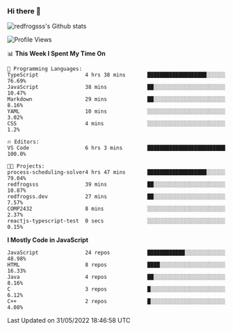 ### Hi there 👋

<img src="https://github-readme-stats.vercel.app/api?username=redfrogsss&show_icons=true" alt="redfrogsss's Github stats"></img>

<!--START_SECTION:waka-->
![Profile Views](http://img.shields.io/badge/Profile%20Views-1-blue)

📊 **This Week I Spent My Time On** 

```text
💬 Programming Languages: 
TypeScript               4 hrs 38 mins       ███████████████████░░░░░░   76.69% 
JavaScript               38 mins             ██░░░░░░░░░░░░░░░░░░░░░░░   10.47% 
Markdown                 29 mins             ██░░░░░░░░░░░░░░░░░░░░░░░   8.16% 
YAML                     10 mins             ░░░░░░░░░░░░░░░░░░░░░░░░░   3.02% 
CSS                      4 mins              ░░░░░░░░░░░░░░░░░░░░░░░░░   1.2%

🔥 Editors: 
VS Code                  6 hrs 3 mins        █████████████████████████   100.0%

🐱‍💻 Projects: 
process-scheduling-solver4 hrs 47 mins       ███████████████████░░░░░░   79.04% 
redfrogsss               39 mins             ██░░░░░░░░░░░░░░░░░░░░░░░   10.87% 
redfrogss.dev            27 mins             ██░░░░░░░░░░░░░░░░░░░░░░░   7.57% 
COMP2432                 8 mins              ░░░░░░░░░░░░░░░░░░░░░░░░░   2.37% 
reactjs-typescript-test  0 secs              ░░░░░░░░░░░░░░░░░░░░░░░░░   0.15%

```

**I Mostly Code in JavaScript** 

```text
JavaScript               24 repos            ████████████░░░░░░░░░░░░░   48.98% 
HTML                     8 repos             ████░░░░░░░░░░░░░░░░░░░░░   16.33% 
Java                     4 repos             ██░░░░░░░░░░░░░░░░░░░░░░░   8.16% 
C                        3 repos             █░░░░░░░░░░░░░░░░░░░░░░░░   6.12% 
C++                      2 repos             █░░░░░░░░░░░░░░░░░░░░░░░░   4.08%

```



 Last Updated on 31/05/2022 18:46:58 UTC
<!--END_SECTION:waka-->